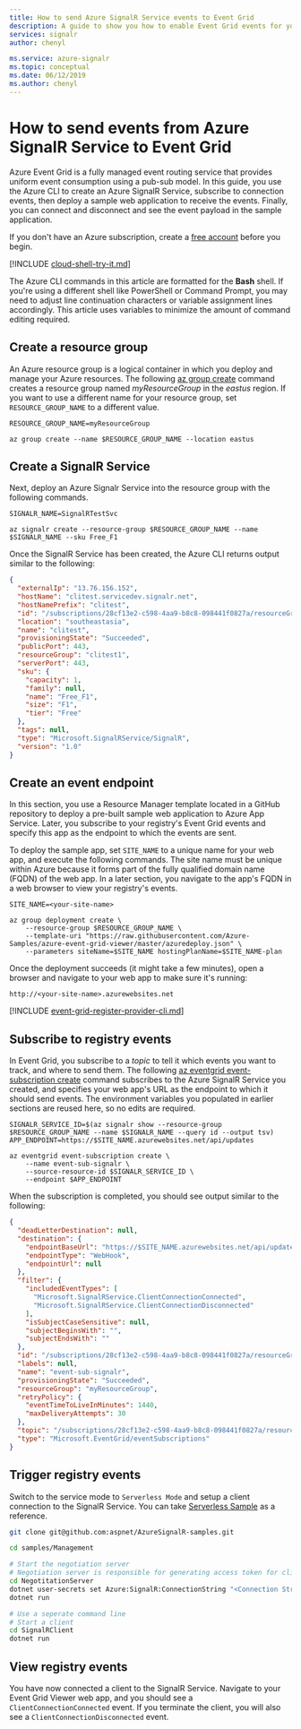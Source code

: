 ```yaml
---
title: How to send Azure SignalR Service events to Event Grid
description: A guide to show you how to enable Event Grid events for your SignalR Service, then send client connection connected/disconnected events to a sample application.
services: signalr
author: chenyl

ms.service: azure-signalr
ms.topic: conceptual
ms.date: 06/12/2019
ms.author: chenyl
---
```


# How to send events from Azure SignalR Service to Event Grid

Azure Event Grid is a fully managed event routing service that provides uniform event consumption using a pub-sub model. In this guide, you use the Azure CLI to create an Azure SignalR Service, subscribe to connection events, then deploy a sample web application to receive the events. Finally, you can connect and disconnect and see the event payload in the sample application.

If you don't have an Azure subscription, create a [free account][azure-account] before you begin.

[!INCLUDE [cloud-shell-try-it.md](../../includes/cloud-shell-try-it.md)]

The Azure CLI commands in this article are formatted for the **Bash** shell. If you're using a different shell like PowerShell or Command Prompt, you may need to adjust line continuation characters or variable assignment lines accordingly. This article uses variables to minimize the amount of command editing required.

## Create a resource group

An Azure resource group is a logical container in which you deploy and manage your Azure resources. The following [az group create][az-group-create] command creates a resource group named *myResourceGroup* in the *eastus* region. If you want to use a different name for your resource group, set `RESOURCE_GROUP_NAME` to a different value.

```azurecli-interactive
RESOURCE_GROUP_NAME=myResourceGroup

az group create --name $RESOURCE_GROUP_NAME --location eastus
```

## Create a SignalR Service

Next, deploy an Azure Signalr Service into the resource group with the following commands.
```azurecli-interactive
SIGNALR_NAME=SignalRTestSvc

az signalr create --resource-group $RESOURCE_GROUP_NAME --name $SIGNALR_NAME --sku Free_F1
```

Once the SignalR Service has been created, the Azure CLI returns output similar to the following:

```json
{
  "externalIp": "13.76.156.152",
  "hostName": "clitest.servicedev.signalr.net",
  "hostNamePrefix": "clitest",
  "id": "/subscriptions/28cf13e2-c598-4aa9-b8c8-098441f0827a/resourceGroups/clitest1/providers/Microsoft.SignalRService/SignalR/clitest",
  "location": "southeastasia",
  "name": "clitest",
  "provisioningState": "Succeeded",
  "publicPort": 443,
  "resourceGroup": "clitest1",
  "serverPort": 443,
  "sku": {
    "capacity": 1,
    "family": null,
    "name": "Free_F1",
    "size": "F1",
    "tier": "Free"
  },
  "tags": null,
  "type": "Microsoft.SignalRService/SignalR",
  "version": "1.0"
}

```

## Create an event endpoint

In this section, you use a Resource Manager template located in a GitHub repository to deploy a pre-built sample web application to Azure App Service. Later, you subscribe to your registry's Event Grid events and specify this app as the endpoint to which the events are sent.

To deploy the sample app, set `SITE_NAME` to a unique name for your web app, and execute the following commands. The site name must be unique within Azure because it forms part of the fully qualified domain name (FQDN) of the web app. In a later section, you navigate to the app's FQDN in a web browser to view your registry's events.

```azurecli-interactive
SITE_NAME=<your-site-name>

az group deployment create \
    --resource-group $RESOURCE_GROUP_NAME \
    --template-uri "https://raw.githubusercontent.com/Azure-Samples/azure-event-grid-viewer/master/azuredeploy.json" \
    --parameters siteName=$SITE_NAME hostingPlanName=$SITE_NAME-plan
```

Once the deployment succeeds (it might take a few minutes), open a browser and navigate to your web app to make sure it's running:

`http://<your-site-name>.azurewebsites.net`

[!INCLUDE [event-grid-register-provider-cli.md](../../includes/event-grid-register-provider-cli.md)]

## Subscribe to registry events

In Event Grid, you subscribe to a *topic* to tell it which events you want to track, and where to send them. The following [az eventgrid event-subscription create][az-eventgrid-event-subscription-create] command subscribes to the Azure SignalR Service you created, and specifies your web app's URL as the endpoint to which it should send events. The environment variables you populated in earlier sections are reused here, so no edits are required.

```azurecli-interactive
SIGNALR_SERVICE_ID=$(az signalr show --resource-group $RESOURCE_GROUP_NAME --name $SIGNALR_NAME --query id --output tsv)
APP_ENDPOINT=https://$SITE_NAME.azurewebsites.net/api/updates

az eventgrid event-subscription create \
    --name event-sub-signalr \
    --source-resource-id $SIGNALR_SERVICE_ID \
    --endpoint $APP_ENDPOINT
```

When the subscription is completed, you should see output similar to the following:

```JSON
{
  "deadLetterDestination": null,
  "destination": {
    "endpointBaseUrl": "https://$SITE_NAME.azurewebsites.net/api/updates",
    "endpointType": "WebHook",
    "endpointUrl": null
  },
  "filter": {
    "includedEventTypes": [
      "Microsoft.SignalRService.ClientConnectionConnected",
      "Microsoft.SignalRService.ClientConnectionDisconnected"
    ],
    "isSubjectCaseSensitive": null,
    "subjectBeginsWith": "",
    "subjectEndsWith": ""
  },
  "id": "/subscriptions/28cf13e2-c598-4aa9-b8c8-098441f0827a/resourceGroups/myResourceGroup/providers/Microsoft.SignalRService/SignalR/SignalRTestSvc/providers/Microsoft.EventGrid/eventSubscriptions/event-sub-signalr",
  "labels": null,
  "name": "event-sub-signalr",
  "provisioningState": "Succeeded",
  "resourceGroup": "myResourceGroup",
  "retryPolicy": {
    "eventTimeToLiveInMinutes": 1440,
    "maxDeliveryAttempts": 30
  },
  "topic": "/subscriptions/28cf13e2-c598-4aa9-b8c8-098441f0827a/resourceGroups/myResourceGroup/providers/microsoft.signalrservice/signalr/SignalRTestSvc",
  "type": "Microsoft.EventGrid/eventSubscriptions"
}
```

## Trigger registry events

Switch to the service mode to `Serverless Mode` and setup a client connection to the SignalR Service. You can take [Serverless Sample](https://github.com/aspnet/AzureSignalR-samples/tree/master/samples/Serverless) as a reference.

```bash
git clone git@github.com:aspnet/AzureSignalR-samples.git

cd samples/Management

# Start the negotiation server
# Negotiation server is responsible for generating access token for clients
cd NegotitationServer
dotnet user-secrets set Azure:SignalR:ConnectionString "<Connection String>"
dotnet run

# Use a seperate command line
# Start a client
cd SignalRClient
dotnet run
```

## View registry events

You have now connected a client to the SignalR Service. Navigate to your Event Grid Viewer web app, and you should see a `ClientConnectionConnected` event. If you terminate the client, you will also see a `ClientConnectionDisconnected` event.

<!-- LINKS - External -->
[azure-account]: https://azure.microsoft.com/free/?WT.mc_id=A261C142F
[sample-app]: https://github.com/dbarkol/azure-event-grid-viewer

<!-- LINKS - Internal -->
[az-eventgrid-event-subscription-create]: /cli/azure/eventgrid/event-subscription#az-eventgrid-event-subscription-create
[az-group-create]: /cli/azure/group#az-group-create
